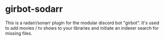 # girbot-sodarr

This is a radarr/sonarr plugin for the modular discord bot "girbot".  It's used to add movies / tv shows to your libraries and initiate an indexer search for missing files.
